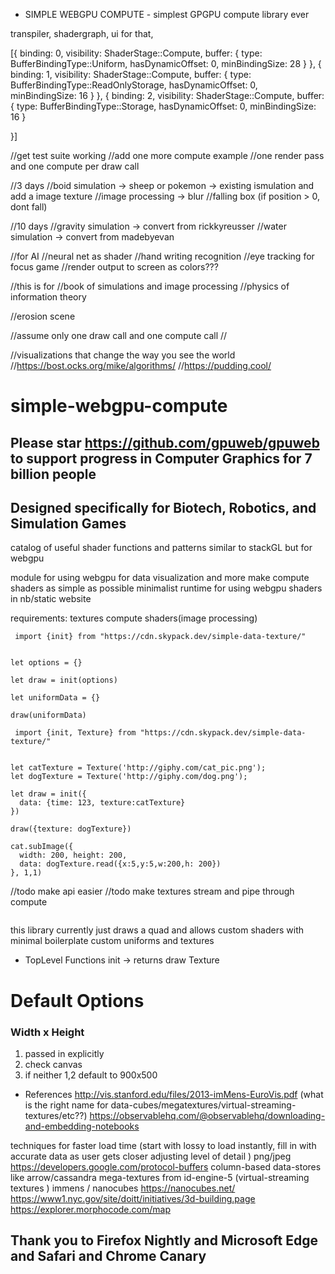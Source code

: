 - SIMPLE WEBGPU COMPUTE - 
simplest GPGPU compute library ever

transpiler, shadergraph, ui for that, 


[{ binding: 0, visibility: ShaderStage::Compute,
 buffer: { type: BufferBindingType::Uniform, 
 hasDynamicOffset: 0, minBindingSize: 28 } }, 
 { binding: 1, visibility: ShaderStage::Compute, 
 buffer: { type: BufferBindingType::ReadOnlyStorage, hasDynamicOffset: 0, minBindingSize: 16 } },
  { binding: 2, visibility: ShaderStage::Compute, 
  buffer: { type: BufferBindingType::Storage, 
  hasDynamicOffset: 0, minBindingSize: 16 } 
  
  }]





























//get test suite working
//add one more compute example
//one render pass and one compute per draw call

//3 days 
//boid simulation -> sheep or pokemon -> existing ismulation and add a image texture 
//image processing -> blur 
//falling box (if position > 0, dont fall)

//10 days
//gravity simulation -> convert from rickkyreusser
//water simulation -> convert from madebyevan



//for AI 
//neural net as shader
//hand writing recognition
//eye tracking for focus game
//render output to screen as colors???



//this is for 
//book of simulations and image processing 
//physics of information theory

//erosion scene

//assume only one draw call and one compute call
//


//visualizations that change the way you see the world
//https://bost.ocks.org/mike/algorithms/
//https://pudding.cool/
















# simple-webgpu-compute
## Please star https://github.com/gpuweb/gpuweb to support progress in Computer Graphics for 7 billion people
## Designed specifically for Biotech, Robotics, and Simulation Games


catalog of useful shader functions and patterns similar to stackGL but for webgpu

module for using webgpu for data visualization and more
make compute shaders as simple as possible
minimalist runtime for using webgpu shaders in nb/static website

requirements:
  textures
  compute shaders(image processing)






```
 import {init} from "https://cdn.skypack.dev/simple-data-texture/"


let options = {}

let draw = init(options)

let uniformData = {}

draw(uniformData)

```



```
 import {init, Texture} from "https://cdn.skypack.dev/simple-data-texture/"


let catTexture = Texture('http://giphy.com/cat_pic.png');
let dogTexture = Texture('http://giphy.com/dog.png');

let draw = init({
  data: {time: 123, texture:catTexture}
})

draw({texture: dogTexture})

cat.subImage({
  width: 200, height: 200,
  data: dogTexture.read({x:5,y:5,w:200,h: 200})
}, 1,1)
```
//todo make api easier
//todo make textures stream and pipe through compute

```

```



this library currently just draws a quad and allows
  custom shaders with minimal boilerplate
  custom uniforms and textures 

* TopLevel Functions
init -> returns draw
Texture 

# Default Options
### Width x Height
1. passed in explicitly
2. check canvas 
3. if neither 1,2 default to 900x500

* References
http://vis.stanford.edu/files/2013-imMens-EuroVis.pdf
(what is the right name for data-cubes/megatextures/virtual-streaming-textures/etc??)
https://observablehq.com/@observablehq/downloading-and-embedding-notebooks


techniques for faster load time
(start with lossy to load instantly, fill in with accurate data as user gets closer adjusting level of detail )
png/jpeg
https://developers.google.com/protocol-buffers
column-based data-stores like arrow/cassandra
mega-textures from id-engine-5 (virtual-streaming textures )
immens / nanocubes
https://nanocubes.net/
https://www1.nyc.gov/site/doitt/initiatives/3d-building.page
https://explorer.morphocode.com/map


## Thank you to Firefox Nightly and Microsoft Edge and Safari and Chrome Canary 


